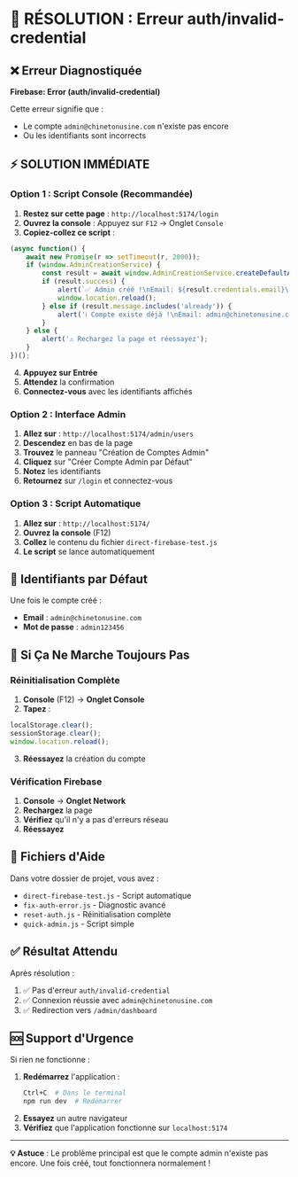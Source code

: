 # 🚨 RÉSOLUTION : Erreur auth/invalid-credential

## ❌ Erreur Diagnostiquée
**Firebase: Error (auth/invalid-credential)**

Cette erreur signifie que :
- Le compte `admin@chinetonusine.com` n'existe pas encore
- Ou les identifiants sont incorrects

## ⚡ SOLUTION IMMÉDIATE

### Option 1 : Script Console (Recommandée)

1. **Restez sur cette page** : `http://localhost:5174/login`
2. **Ouvrez la console** : Appuyez sur `F12` → Onglet `Console`
3. **Copiez-collez ce script** :

```javascript
(async function() {
    await new Promise(r => setTimeout(r, 2000));
    if (window.AdminCreationService) {
        const result = await window.AdminCreationService.createDefaultAdminAccount();
        if (result.success) {
            alert(`✅ Admin créé !\nEmail: ${result.credentials.email}\nMot de passe: ${result.credentials.password}`);
            window.location.reload();
        } else if (result.message.includes('already')) {
            alert('ℹ️ Compte existe déjà !\nEmail: admin@chinetonusine.com\nMot de passe: admin123456');
        }
    } else {
        alert('⚠️ Rechargez la page et réessayez');
    }
})();
```

4. **Appuyez sur Entrée**
5. **Attendez** la confirmation
6. **Connectez-vous** avec les identifiants affichés

### Option 2 : Interface Admin

1. **Allez sur** : `http://localhost:5174/admin/users`
2. **Descendez** en bas de la page
3. **Trouvez** le panneau "Création de Comptes Admin"
4. **Cliquez** sur "Créer Compte Admin par Défaut"
5. **Notez** les identifiants
6. **Retournez** sur `/login` et connectez-vous

### Option 3 : Script Automatique

1. **Allez sur** : `http://localhost:5174/`
2. **Ouvrez la console** (F12)
3. **Collez** le contenu du fichier `direct-firebase-test.js`
4. **Le script** se lance automatiquement

## 🔑 Identifiants par Défaut

Une fois le compte créé :
- **Email** : `admin@chinetonusine.com`
- **Mot de passe** : `admin123456`

## 🔧 Si Ça Ne Marche Toujours Pas

### Réinitialisation Complète

1. **Console** (F12) → **Onglet Console**
2. **Tapez** :
```javascript
localStorage.clear();
sessionStorage.clear();
window.location.reload();
```
3. **Réessayez** la création du compte

### Vérification Firebase

1. **Console** → **Onglet Network**
2. **Rechargez** la page
3. **Vérifiez** qu'il n'y a pas d'erreurs réseau
4. **Réessayez**

## 📁 Fichiers d'Aide

Dans votre dossier de projet, vous avez :
- `direct-firebase-test.js` - Script automatique
- `fix-auth-error.js` - Diagnostic avancé
- `reset-auth.js` - Réinitialisation complète
- `quick-admin.js` - Script simple

## ✅ Résultat Attendu

Après résolution :
1. ✅ Pas d'erreur `auth/invalid-credential`
2. ✅ Connexion réussie avec `admin@chinetonusine.com`
3. ✅ Redirection vers `/admin/dashboard`

## 🆘 Support d'Urgence

Si rien ne fonctionne :
1. **Redémarrez** l'application :
   ```bash
   Ctrl+C  # Dans le terminal
   npm run dev  # Redémarrer
   ```
2. **Essayez** un autre navigateur
3. **Vérifiez** que l'application fonctionne sur `localhost:5174`

---

**💡 Astuce** : Le problème principal est que le compte admin n'existe pas encore. Une fois créé, tout fonctionnera normalement !
